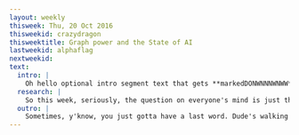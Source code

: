 ```yaml
---
layout: weekly
thisweek: Thu, 20 Oct 2016
thisweekid: crazydragon
thisweektitle: Graph power and the State of AI
lastweekid: alphaflag
nextweekid:
text:
  intro: |
    Oh hello optional intro segment text that gets **markedDONWNNNWNWW**. This is _not_ your grandfather's intro text. No sir. No sir indeed.
  research: |
    So this week, seriously, the question on everyone's mind is just this: "What are you going to do Jerry?". And the only acceptable answer is: "Show me the monkey! SHOW MEEEE THE MONKEEEEYYYY!"
  outro: |
    Sometimes, y'know, you just gotta have a last word. Dude's walking away, and it's over, but hey, why not throw one last comment in there, just to see what might happen. That's right, Y TU MAMA TAMBIEN!!! _(This is of course entirely optional...)_
---
```

